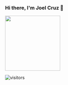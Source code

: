 ### Hi there, I'm Joel Cruz 👋



<img height="180em" src="https://github-readme-stats.vercel.app/api?username=joquack&show_icons=true&hide_border=true&&count_private=true&include_all_commits=true" />

![visitors](https://visitor-badge.glitch.me/badge?page_id=${joquack}.${537131024})

<!--
**joquack/joquack** is a ✨ _special_ ✨ repository because its `README.md` (this file) appears on your GitHub profile.

Here are some ideas to get you started:

- 🔭 I’m currently working on ...
- 🌱 I’m currently learning ...
- 👯 I’m looking to collaborate on ...
- 🤔 I’m looking for help with ...
- 💬 Ask me about ...
- 📫 How to reach me: ...
- 😄 Pronouns: ...
- ⚡ Fun fact: ...
-->
